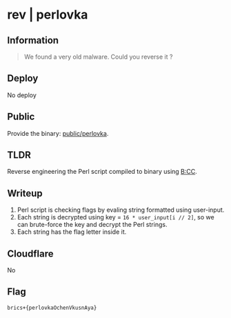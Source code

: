 # rev | perlovka

## Information

> We found a very old malware. Could you reverse it ?

## Deploy

No deploy

## Public

Provide the binary: [public/perlovka](public/perlovka).

## TLDR

Reverse engineering the Perl script compiled to binary using [B:CC](https://perldoc.perl.org/5.8.7/B::CC).

## Writeup

1. Perl script is checking flags by evaling string formatted using user-input.
2. Each string is decrypted using key = `16 * user_input[i // 2]`, so we can brute-force the key and decrypt the Perl strings.
3. Each string has the flag letter inside it.


## Cloudflare

No

## Flag

`brics+{perlovkaOchenVkusnAya}`

